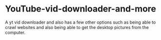 # YouTube-vid-downloader-and-more
A yt vid downloader and also has a few other options such as being able to crawl websites and also being able to get the desktop pictures from the computer.
